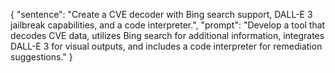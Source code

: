{
  "sentence": "Create a CVE decoder with Bing search support, DALL-E 3 jailbreak capabilities, and a code interpreter.",
  "prompt": "Develop a tool that decodes CVE data, utilizes Bing search for additional information, integrates DALL-E 3 for visual outputs, and includes a code interpreter for remediation suggestions."
}
